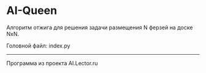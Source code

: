 # AI-Queen

Алгоритм отжига для решения задачи размещения N ферзей на доске NxN.

Головной файл: index.py

---
Программа из проекта AI.Lector.ru
